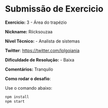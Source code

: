 # Submissão de Exercicio

**Exercicio:** 3 - Área do trapézio

**Nickname:** Riicksouzaa

**Nível Técnico:** - Analista de sistemas

**Twitter**: https://twitter.com/lolgoiania

**Dificuldade de Resolução:** - Baixa

**Comentários:** Tranquilo

**Como rodar o desafio**: 

Use o comando abaixo: 
```bash
npm install
npm start
```